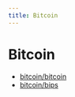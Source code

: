 ```yaml
---
title: Bitcoin
---
```


# Bitcoin

- [bitcoin/bitcoin](https://github.com/bitcoin/bitcoin)
- [bitcoin/bips](https://github.com/bitcoin/bips)
